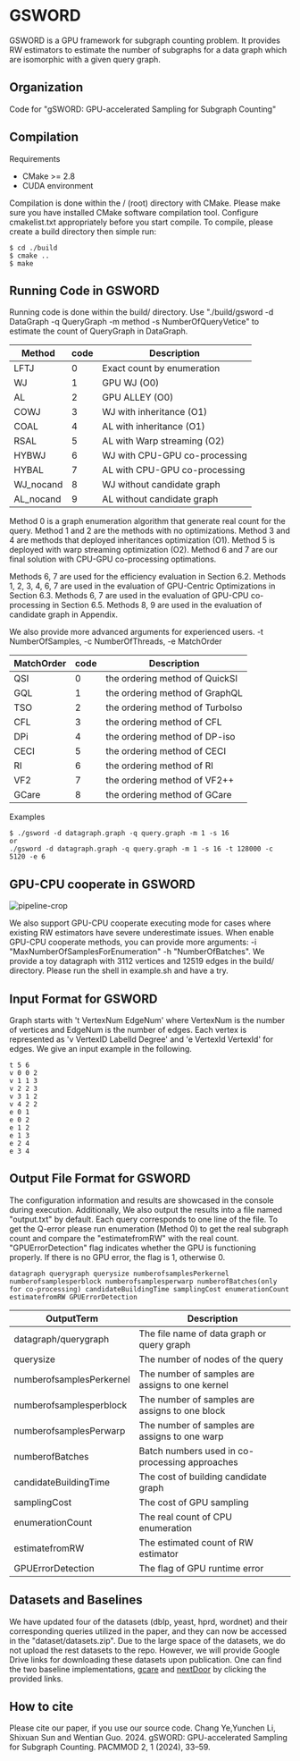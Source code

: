 # GSWORD
GSWORD is a GPU framework for subgraph counting problem. It provides RW estimators to estimate the number of subgraphs for a data graph which are isomorphic with a given query graph.

Organization
--------
Code for "gSWORD: GPU-accelerated Sampling for Subgraph Counting"

<!-- Download
--------
There is a public tool to download the code from anonymous4open. (https://github.com/ShoufaChen/clone-anonymous4open) -->

Compilation
--------

Requirements

* CMake &gt;= 2.8
* CUDA environment

Compilation is done within the / (root) directory with CMake. 
Please make sure you have installed CMake software compilation tool.
Configure cmakelist.txt appropriately before you start compile. 
To compile, please create a build directory then simple run:

```
$ cd ./build
$ cmake ..
$ make
```

Running Code in GSWORD
--------
Running code is done within the build/ directory. 
Use "./build/gsword -d DataGraph -q QueryGraph -m method -s NumberOfQueryVetice" to estimate the count of QueryGraph in DataGraph.

| Method    | code | Description                   |
| --------- | ---- | ----------------------------- |
| LFTJ      | 0    | Exact count by enumeration    |
| WJ        | 1    | GPU WJ  (O0)                  |
| AL        | 2    | GPU ALLEY  (O0)               |
| COWJ      | 3    | WJ with inheritance (O1)      |
| COAL      | 4    | AL with inheritance (O1)      |
| RSAL      | 5    | AL with Warp streaming (O2)   |
| HYBWJ     | 6    | WJ with CPU-GPU co-processing |
| HYBAL     | 7    | AL with CPU-GPU co-processing |
| WJ_nocand | 8    | WJ without candidate graph    |
| AL_nocand | 9    | AL without candidate graph    |

Method 0 is a graph enumeration algorithm that generate real count for the query. Method 1 and 2 are the methods with no optimizations. Method 3 and 4 are methods that deployed inheritances optimization (O1). Method 5 is deployed with warp streaming optimization (O2). Method 6 and 7 are our final solution with CPU-GPU co-processing optimations.

Methods 6, 7 are used for the efficiency evaluation in Section 6.2. Methods 1, 2, 3, 4, 6, 7 are used in the evaluation of GPU-Centric Optimizations in Section 6.3. Methods 6, 7 are used in the evaluation of GPU-CPU co-processing in Section 6.5. Methods 8, 9 are used in the evaluation of candidate graph in Appendix.

We also provide more advanced arguments for experienced users. 
-t NumberOfSamples,  -c NumberOfThreads, -e MatchOrder

| MatchOrder | code | Description                     |
| ---------- | ---- | ------------------------------- |
| QSI        | 0    | the ordering method of QuickSI  |
| GQL        | 1    | the ordering method of GraphQL  |
| TSO        | 2    | the ordering method of TurboIso |
| CFL        | 3    | the ordering method of CFL      |
| DPi        | 4    | the ordering method of DP-iso   |
| CECI       | 5    | the ordering method of CECI     |
| RI         | 6    | the ordering method of RI       |
| VF2        | 7    | the ordering method of VF2++    |
| GCare      | 8    | the ordering method of GCare    |

Examples
```
$ ./gsword -d datagraph.graph -q query.graph -m 1 -s 16
or
./gsword -d datagraph.graph -q query.graph -m 1 -s 16 -t 128000 -c 5120 -e 6
```

GPU-CPU cooperate in GSWORD
--------

![pipeline-crop](https://github.com/Gibyeng/gsword/assets/19706360/8a96fc3d-0301-476e-a231-0fe89663ea32)

We also support GPU-CPU cooperate executing mode for cases where existing RW estimators have severe underestimate issues.
When enable GPU-CPU cooperate methods, you can provide more arguments: -i "MaxNumberOfSamplesForEnumeration" -h "NumberOfBatches". 
We provide a toy datagraph with 3112 vertices and 12519 edges in the build/ directory. Please run the shell in example.sh and have a try.

Input Format for GSWORD
--------
 Graph starts with 't VertexNum EdgeNum' where VertexNum is the number of vertices and EdgeNum is the number of edges. Each vertex is represented as 'v VertexID LabelId Degree' and 'e VertexId VertexId' for edges. We give an input example in the following.

```
t 5 6
v 0 0 2
v 1 1 3
v 2 2 3
v 3 1 2
v 4 2 2
e 0 1
e 0 2
e 1 2
e 1 3
e 2 4
e 3 4
```

Output File Format for GSWORD
--------
The configuration information and results are showcased in the console during execution. Additionally, We also output the results into a file named "output.txt" by default. Each query corresponds to one line of the file. To get the Q-error please run enumeration (Method 0) to get the real subgraph count and compare the "estimatefromRW" with the real count. "GPUErrorDetection" flag indicates whether the GPU is functioning properly. If there is no GPU error, the flag is 1, otherwise 0. 


```
datagraph querygraph querysize numberofsamplesPerkernel numberofsamplesperblock numberofsamplesperwarp numberofBatches(only for co-processing) candidateBuildingTime samplingCost enumerationCount estimatefromRW GPUErrorDetection
```

| OutputTerm               | Description                                     |
| ------------------------ | ----------------------------------------------- |
| datagraph/querygraph     | The file name of data graph or query graph      |
| querysize                | The number of nodes of the query                |
| numberofsamplesPerkernel | The number of samples are assigns to one kernel |
| numberofsamplesperblock  | The number of samples are assigns to one block  |
| numberofsamplesPerwarp   | The number of samples are assigns to one warp   |
| numberofBatches          | Batch numbers used in co-processing approaches  |
| candidateBuildingTime    | The cost of building candidate graph            |
| samplingCost             | The cost of GPU sampling                        |
| enumerationCount         | The real count of CPU enumeration               |
| estimatefromRW           | The estimated count of RW estimator             |
| GPUErrorDetection        | The flag of GPU runtime error                   |



Datasets and Baselines
--------
We have updated four of the datasets (dblp, yeast, hprd, wordnet) and their corresponding queries utilized in the paper, and they can now be accessed in the "dataset/datasets.zip". Due to the large space of the datasets, we do not upload the rest datasets to the repo. However, we will provide Google Drive links for downloading these datasets upon publication. One can find the two baseline implementations, [gcare](https://github.com/yspark-dblab/gcare.git) and [nextDoor](https://github.com/plasma-umass/NextDoor) by clicking the provided links. 

How to cite
--------
Please cite our paper, if you use our source code.
Chang Ye,Yunchen Li, Shixuan Sun and Wentian Guo. 2024. gSWORD: GPU-accelerated Sampling for Subgraph Counting. PACMMOD 2, 1 (2024), 33–59.